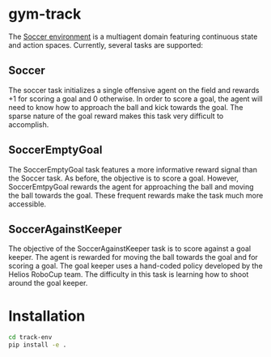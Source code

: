 # gym-track

The [Soccer environment](https://github.com/LARG/HFO) is a multiagent
domain featuring continuous state and action spaces. Currently,
several tasks are supported:

## Soccer

The soccer task initializes a single offensive agent on the field and rewards +1 for scoring a goal and 0 otherwise. In order to score a goal, the agent will need to know how to approach the ball and kick towards the goal. The sparse nature of the goal reward makes this task very difficult to accomplish.

## SoccerEmptyGoal

The SoccerEmptyGoal task features a more informative reward signal than the Soccer task. As before, the objective is to score a goal. However, SoccerEmtpyGoal rewards the agent for approaching the ball and moving the ball towards the goal. These frequent rewards make the task much more accessible.

## SoccerAgainstKeeper

The objective of the SoccerAgainstKeeper task is to score against a goal keeper. The agent is rewarded for moving the ball towards the goal and for scoring a goal. The goal keeper uses a hand-coded policy developed by the Helios RoboCup team. The difficulty in this task is learning how to shoot around the goal keeper.

# Installation

```bash
cd track-env
pip install -e .
```
